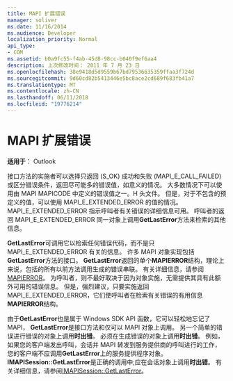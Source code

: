 ```yaml
---
title: MAPI 扩展错误
manager: soliver
ms.date: 11/16/2014
ms.audience: Developer
localization_priority: Normal
api_type:
- COM
ms.assetid: b0a9fc55-f4ab-45d8-98cc-b040f9ef6aa4
description: 上次修改时间： 2011 年 7 月 23 日
ms.openlocfilehash: 38e9418d5d9559b67bd79536635359ffaa3f724d
ms.sourcegitcommit: 9d60cd82b5413446e5bc8ace2cd689f683fb41a7
ms.translationtype: MT
ms.contentlocale: zh-CN
ms.lasthandoff: 06/11/2018
ms.locfileid: "19776214"
---
```

# <a name="mapi-extended-errors"></a>MAPI 扩展错误

  
  
**适用于**： Outlook 
  
接口方法的实施者可以选择只返回 (S_OK) 成功和失败 (MAPI_E_CALL_FAILED) 或区分错误条件，返回尽可能多的错误值，如意义的情况。 大多数情况下可以使用由 MAPI MAPICODE 中定义的错误值之一。H 头文件。 但是，对于不包含的预定义的值，可以使用 MAPI_E_EXTENDED_ERROR 的值的情况。 MAPI_E_EXTENDED_ERROR 指示呼叫者有关错误的详细信息可用。 呼叫者的返回 MAPI_E_EXTENDED_ERROR 同一对象上调用**GetLastError**方法来检索的其他信息。 
  
 **GetLastError**可调用它以检索任何错误代码，而不是只 MAPI_E_EXTENDED_ERROR 有关的信息。 许多 MAPI 对象实现包括**GetLastError**方法的接口。 **GetLastError**返回的单个**MAPIERROR**结构，理论上来说，包括的所有以前方法调用生成的错误串联。 有关详细信息，请参阅[MAPIERROR](mapierror.md)。 为呼叫者，则不最好取决于因为对象实施，无需提供其具有此额外可用的错误信息。 但是，强烈建议，只要实施返回 MAPI_E_EXTENDED_ERROR，它们使呼叫者在检索有关错误的有用信息**MAPIERROR**结构。 
  
由于**GetLastError**也是属于 Windows SDK API 函数，它可以轻松地忘记了 MAPI， **GetLastError**是接口方法和仅可以 MAPI 对象上调用。 另一个简单的错误进行错误的对象上调用**时出错**。 必须在生成错误的对象上调用**时出错**。 例如，如果您的客户端发出呼叫，会话并 MAPI 转发到服务提供商的呼叫进行的工作，您的客户端不应调用**GetLastError**上的服务提供程序对象。 **IMAPISession::GetLastError**是正确的调用中;应在会话对象上调用**时出错**。 有关详细信息，请参阅[IMAPISession::GetLastError](imapisession-getlasterror.md)。
  

